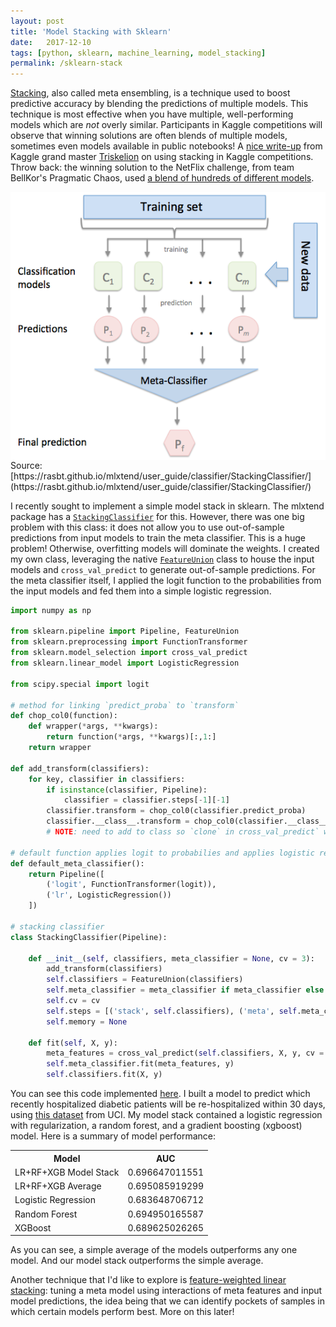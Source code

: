 ```yaml
---
layout: post
title: 'Model Stacking with Sklearn'
date:   2017-12-10
tags: [python, sklearn, machine_learning, model_stacking]
permalink: /sklearn-stack
---
```


[Stacking](https://rd.springer.com/content/pdf/10.1007%2FBF00117832.pdf), also called meta ensembling, is a technique used to boost predictive accuracy by blending the predictions of multiple models.  This technique is most effective when you have multiple, well-performing models which are _not_ overly similar.  Participants in Kaggle competitions will observe that winning solutions are often blends of multiple models, sometimes even models available in public notebooks!  A [nice write-up](https://mlwave.com/kaggle-ensembling-guide/) from Kaggle grand master [Triskelion](https://www.kaggle.com/triskelion) on using stacking in Kaggle competitions.  Throw back: the winning solution to the NetFlix challenge, from team BellKor's Pragmatic Chaos, used [a blend of hundreds of different models](https://www.netflixprize.com/assets/GrandPrize2009_BPC_BigChaos.pdf).

<img src="/assets/img/stacking.png" style="display:block; margin-left:auto; margin-right:auto;">
Source: [https://rasbt.github.io/mlxtend/user_guide/classifier/StackingClassifier/](https://rasbt.github.io/mlxtend/user_guide/classifier/StackingClassifier/)

I recently sought to implement a simple model stack in sklearn.  The mlxtend package has a [`StackingClassifier`](https://rasbt.github.io/mlxtend/user_guide/classifier/StackingClassifier/) for this.  However, there was one big problem with this class: it does not allow you to use out-of-sample predictions from input models to train the meta classifier.  This is a huge problem!  Otherwise, overfitting models will dominate the weights.  I created my own class, leveraging the native [`FeatureUnion`](http://scikit-learn.org/stable/modules/generated/sklearn.pipeline.FeatureUnion.html) class to house the input models and `cross_val_predict` to generate out-of-sample predictions.  For the meta classifier itself, I applied the logit function to the probabilities from the input models and fed them into a simple logistic regression.

``` python
import numpy as np

from sklearn.pipeline import Pipeline, FeatureUnion
from sklearn.preprocessing import FunctionTransformer
from sklearn.model_selection import cross_val_predict
from sklearn.linear_model import LogisticRegression

from scipy.special import logit

# method for linking `predict_proba` to `transform`
def chop_col0(function):
    def wrapper(*args, **kwargs):
        return function(*args, **kwargs)[:,1:]
    return wrapper

def add_transform(classifiers):
    for key, classifier in classifiers:
        if isinstance(classifier, Pipeline):
            classifier = classifier.steps[-1][-1]
        classifier.transform = chop_col0(classifier.predict_proba)
        classifier.__class__.transform = chop_col0(classifier.__class__.predict_proba)
        # NOTE: need to add to class so `clone` in cross_val_predict` works

# default function applies logit to probabilies and applies logistic regression
def default_meta_classifier():
    return Pipeline([
        ('logit', FunctionTransformer(logit)),
        ('lr', LogisticRegression())
    ])

# stacking classifier
class StackingClassifier(Pipeline):

    def __init__(self, classifiers, meta_classifier = None, cv = 3):
        add_transform(classifiers)
        self.classifiers = FeatureUnion(classifiers)
        self.meta_classifier = meta_classifier if meta_classifier else default_meta_classifier()
        self.cv = cv
        self.steps = [('stack', self.classifiers), ('meta', self.meta_classifier)]
        self.memory = None

    def fit(self, X, y):
        meta_features = cross_val_predict(self.classifiers, X, y, cv = self.cv, method = "transform")
        self.meta_classifier.fit(meta_features, y)
        self.classifiers.fit(X, y)
```

You can see this code implemented [here](https://github.com/donaldrauscher/hospital-readmissions).  I built a model to predict which recently hospitalized diabetic patients will be re-hospitalized within 30 days, using [this dataset](https://archive.ics.uci.edu/ml/datasets/diabetes+130-us+hospitals+for+years+1999-2008) from UCI.  My model stack contained a logistic regression with regularization, a random forest, and a gradient boosting (xgboost) model.  Here is a summary of model performance:

<table class="pretty">
<tr><th>Model</th><th>AUC</th></tr>
<tr><td>LR+RF+XGB Model Stack</td><td>0.696647011551</td></tr>
<tr><td>LR+RF+XGB Average</td><td>0.695085919299</td></tr>
<tr><td>Logistic Regression</td><td>0.683648706712</td></tr>
<tr><td>Random Forest</td><td>0.694950165587</td></tr>
<tr><td>XGBoost</td><td>0.689625026265</td></tr>
</table>

As you can see, a simple average of the models outperforms any one model.  And our model stack outperforms the simple average.

Another technique that I'd like to explore is [feature-weighted linear stacking](https://arxiv.org/pdf/0911.0460.pdf): tuning a meta model using interactions of meta features and input model predictions, the idea being that we can identify pockets of samples in which certain models perform best.  More on this later!
